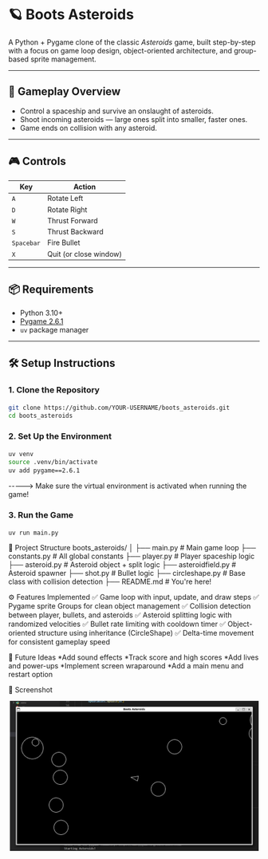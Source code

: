 # 🪐 Boots Asteroids

A Python + Pygame clone of the classic *Asteroids* game, built step-by-step with a focus on game loop design, object-oriented architecture, and group-based sprite management.

---

## 🚀 Gameplay Overview

- Control a spaceship and survive an onslaught of asteroids.
- Shoot incoming asteroids — large ones split into smaller, faster ones.
- Game ends on collision with any asteroid.

---

## 🎮 Controls

| Key        | Action                  |
|------------|--------------------------|
| `A`        | Rotate Left              |
| `D`        | Rotate Right             |
| `W`        | Thrust Forward           |
| `S`        | Thrust Backward          |
| `Spacebar` | Fire Bullet              |
| `X`        | Quit (or close window)   |

---

## 📦 Requirements

- Python 3.10+
- [Pygame 2.6.1](https://www.pygame.org/news)
- `uv` package manager

---

## 🛠️ Setup Instructions

### 1. Clone the Repository

```bash
git clone https://github.com/YOUR-USERNAME/boots_asteroids.git
cd boots_asteroids
```

### 2. Set Up the Environment

```bash
uv venv
source .venv/bin/activate
uv add pygame==2.6.1
```
-----> Make sure the virtual environment is activated when running the game!

### 3. Run the Game
```bash
uv run main.py
```

🧩 Project Structure
boots_asteroids/
│
├── main.py                # Main game loop
├── constants.py           # All global constants
├── player.py              # Player spaceship logic
├── asteroid.py            # Asteroid object + split logic
├── asteroidfield.py       # Asteroid spawner
├── shot.py                # Bullet logic
├── circleshape.py         # Base class with collision detection
├── README.md              # You're here!


⚙️ Features Implemented
✅ Game loop with input, update, and draw steps
✅ Pygame sprite Groups for clean object management
✅ Collision detection between player, bullets, and asteroids
✅ Asteroid splitting logic with randomized velocities
✅ Bullet rate limiting with cooldown timer
✅ Object-oriented structure using inheritance (CircleShape)
✅ Delta-time movement for consistent gameplay speed


🧪 Future Ideas
*Add sound effects
*Track score and high scores
*Add lives and power-ups
*Implement screen wraparound
*Add a main menu and restart option

📸 Screenshot
<p align="center">
  <img src="screenshot.png" alt="Gameplay Screenshot" width="500"/>
</p>
